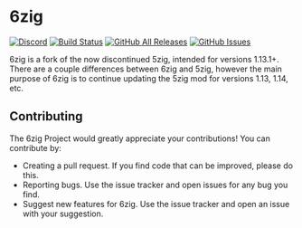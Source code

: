 # 6zig
[![Discord](https://discordapp.com/api/guilds/277976788163100672/embed.png?style=shield)](https://discord.gg/uwkA8WQ)
[![Build Status](https://travis-ci.org/5zig-reborn/The-5zig-Mod.svg?branch=master)](https://travis-ci.org/6zig/6zig)
[![GitHub All Releases](https://img.shields.io/github/downloads/6zig/6zig.svg)](https://github.com/6zig/6zig/releases/latest)
[![GitHub Issues](https://img.shields.io/github/issues-raw/6zig/6zig.svg)](https://github.com/6zig/6zig/issues/open)


6zig is a fork of the now discontinued 5zig, intended for versions 1.13.1+. There are a couple differences between 6zig and 5zig, however the main purpose of 6zig is to continue updating the 5zig mod for versions 1.13, 1.14, etc.

## Contributing
The 6zig Project would greatly appreciate your contributions! You can contribute by:
* Creating a pull request. If you find code that can be improved, please do this.
* Reporting bugs. Use the issue tracker and open issues for any bug you find.
* Suggest new features for 6zig. Use the issue tracker and open an issue with your suggestion.
